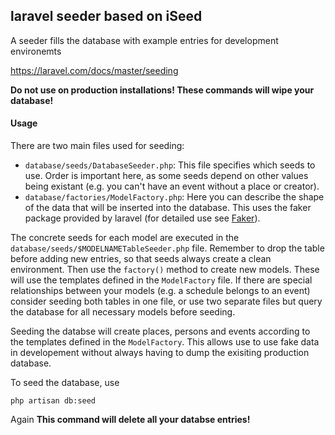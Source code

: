 ## laravel seeder based on iSeed

A seeder fills the database with example entries for development environemts

https://laravel.com/docs/master/seeding

**Do not use on production installations! These commands will wipe your database!**

#### Usage

There are two main files used for seeding:
- `database/seeds/DatabaseSeeder.php`: This file specifies which seeds to use. Order is important here, as some seeds depend on other values being existant (e.g. you can't have an event without a place or creator).
- `database/factories/ModelFactory.php`: Here you can describe the shape of the data that will be inserted into the database. This uses the faker package provided by laravel (for detailed use see [Faker](https://github.com/fzaninotto/Faker)).

The concrete seeds for each model are executed in the `database/seeds/$MODELNAMETableSeeder.php` file. Remember to drop the table before adding new entries, so that seeds always create a clean environment. Then use the `factory()` method to create new models. These will use the templates defined in the `ModelFactory` file. 
If there are special relationships between your models (e.g. a schedule belongs to an event) consider seeding both tables in one file, or use two separate files but query the database for all necessary models before seeding.

Seeding the databse will create places, persons and events according to the templates defined in the `ModelFactory`. This allows use to use fake data in developement without always having to dump the exisiting production database.

To seed the database, use 
``` 
php artisan db:seed
```
Again **This command will delete all your databse entries!** 
